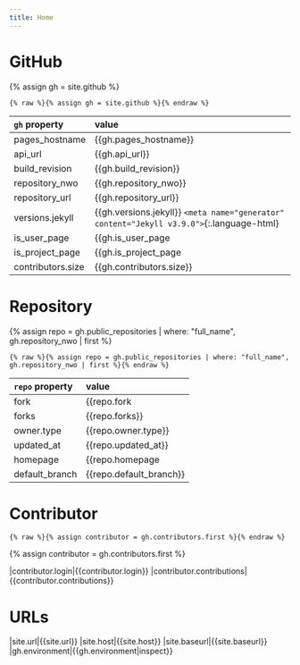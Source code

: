 ```yaml
---
title: Home
---
```

# GitHub
{% assign gh = site.github %}

```liquid
{% raw %}{% assign gh = site.github %}{% endraw %}
```

|`gh` property|value
|:--|:--|
|pages_hostname|{{gh.pages_hostname}}
|api_url|{{gh.api_url}}
|build_revision|{{gh.build_revision}}
|repository_nwo|{{gh.repository_nwo}}
|repository_url|{{gh.repository_url}}
|versions.jekyll|{{gh.versions.jekyll}} `<meta name="generator" content="Jekyll v3.9.0">`{:.language-html}
|is_user_page|{{gh.is_user_page|inspect}}
|is_project_page|{{gh.is_project_page|inspect}}
|contributors.size|{{gh.contributors.size}}

# Repository
{% assign repo = gh.public_repositories | where: "full_name", gh.repository_nwo | first %}

```liquid
{% raw %}{% assign repo = gh.public_repositories | where: "full_name", gh.repository_nwo | first %}{% endraw %}
```

|`repo` property|value
|:--|:--|
|fork|{{repo.fork|inspect}}
|forks|{{repo.forks}}
|owner.type|{{repo.owner.type}}
|updated_at|{{repo.updated_at}}
|homepage|{{repo.homepage|inspect}}
|default_branch|{{repo.default_branch}}

# Contributor

```liquid
{% raw %}{% assign contributor = gh.contributors.first %}{% endraw %}
```
{% assign contributor = gh.contributors.first %}

|contributor.login|{{contributor.login}}
|contributor.contributions|{{contributor.contributions}}

# URLs

|site.url|{{site.url}}
|site.host|{{site.host}}
|site.baseurl|{{site.baseurl}}
|gh.environment|{{gh.environment|inspect}}